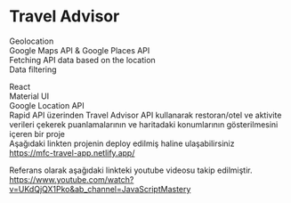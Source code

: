 # Travel Advisor


Geolocation</br> 
Google Maps API & Google Places API</br> 
Fetching API data based on the location</br> 
Data filtering</br>

React</br>
Material UI</br>
Google Location API</br>
Rapid API üzerinden Travel Advisor API kullanarak restoran/otel ve aktivite verileri çekerek puanlamalarının ve haritadaki konumlarının gösterilmesini içeren bir proje </br>
Aşağıdaki linkten projenin deploy edilmiş haline ulaşabilirsiniz </br>
https://mfc-travel-app.netlify.app/


Referans olarak aşağıdaki linkteki youtube videosu takip edilmiştir.</br>
https://www.youtube.com/watch?v=UKdQjQX1Pko&ab_channel=JavaScriptMastery</br>
